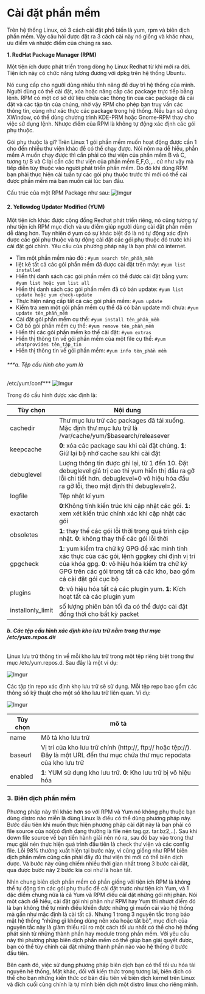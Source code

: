# Cài đặt phần mềm  

 Trên hệ thống Linux, có 3 cách cài đặt phổ biến là yum, rpm và biên dịch phần mềm. Vậy câu hỏi được đặt ra 3 cách cài này nó giống và khác nhau, ưu điểm và nhược điểm của chúng ra sao. 


**1. RedHat Package Manager (RPM)**

Một tiện ích được phát triển trong dòng họ Linux Redhat từ khi mới ra đời. Tiện ích này có chức năng tương đương với dpkg trên hệ thống Ubuntu.

Nó cung cấp cho người dùng nhiều tính năng để duy trì hệ thống của mình. Người dùng có thể cài đặt, xóa hoặc nâng cấp các package trực tiếp bằng lệnh. RPM có một cơ sở dữ liệu chứa các thông tin của các package đã cài đặt và các tập tin của chúng, nhờ vậy RPM cho phép bạn truy vấn các thông tin, cùng như xác thực các package trong hệ thống. Nếu bạn sử dụng XWindow, có thể dùng chương trình KDE-PRM hoặc Gnome-RPM thay cho việc sử dụng lệnh. Nhược điểm của RPM là không tự động xác định các gói phụ thuộc.

Gói phụ thuộc là gì?  Trên Linux 1 gói phần mềm muốn hoạt động được cần 1 cho đến nhiều thư viện khác để có thể chạy được. Nói nôm na dễ hiểu, phần mềm A muốn chạy được thì cần phải có thư viện của phần  mềm B và C, tương tự B và C lại cần các thư viện của phần mềm E,F,G,,.. cứ như vậy mà tiếp diễn tùy thuộc vào người phát triển phần mềm. Do đó khi dùng RPM bạn phải thực hiện cài tuần tự các gói phụ thuộc trước thì mới có thể cài được phần mềm mà bạn muốn cài lúc ban đầu. 

Cấu trúc của một RPM Package như sau: 
![Imgur](https://i.imgur.com/Nl0icFE.png) 






#### 2. Yellowdog Updater Modified (YUM) 

Một tiện ích khác được cộng đồng Redhat phát triển riêng, nó cũng tương tự như tiện ích RPM mục đích và ưu điểm giúp người dùng cài đặt phần mềm dễ dàng hơn. Tuy nhiên ở yum có sự khác biệt đó là nó tự động xác định được các gói phụ thuộc và tự động cài đặt các gói phụ thuộc đó trước khi cài đặt gói chính. Yêu cầu của phương pháp này là bạn phải có internet.
- Tìm một phần mềm nào đó : 
```#yum search tên_phần_mềm```
- liệt kê tất cả các gói phần mềm đã được cài đặt trên máy:
```#yum list installed```
- Hiển thị danh sách các gói phần mềm có thể được cài đặt bằng yum:
```#yum list hoặc yum list all```
- Hiển thị danh sách các gói phần mềm đã có bản update:
```#yum list update hoặc yum check-update```
- Thực hiện nâng cấp tất cả các gói phần mềm:
```#yum update```
- Kiểm tra xem một gói phần mềm cụ thể đã có bản update mới chưa: 
```#yum update tên_phần_mềm```
- Cài đặt gói phần mềm cụ thể:
```#yum install tên_phần_mềm```
- Gỡ bỏ gói phần mềm cụ thể:
```#yum remove tên_phần_mềm```
- Hiển thị các gói phần mềm ko thể cài đặt:
```#yum extras```
- Hiển thị thông tin về gói phần mềm của một file cụ thể:
```#yum whatprovides tên_tập_tin```
- Hiển thị thông tin về gói phần mềm:
```#yum info tên_phần mềm```

###### ***a. Tệp cấu hình cho yum là
/etc/yum/conf*** 
![Imgur](https://i.imgur.com/Py2Bbbo.png) 

Trong đó cấu hình được xác định là: 

|Tùy chọn|Nội dung|
|----|----|
|cachedir| Thư mục lưu trữ các packages đã tải xuống. Mặc định thư mục lưu trữ là /var/cache/yum/$basearch/releasever|
|keepcache|**0**: xóa các package sau khi cài đặt chúng.  **1**: Giữ lại bộ nhớ cache sau khi cài đặt|
|debuglevel|Lượng thông tin được ghi lại, từ 1 đến 10. Đặt debuglevel giá trị cao thì yum hiển thị đầu ra gỡ lỗi chi tiết hơn. debuglevel=0 vô hiệu hóa đầu ra gỡ lỗi, theo mặt định thì debuglevel=2.|
|logfile|Tệp nhật kí yum |
|exactarch|**0**:Không tính kiến trúc khi cập nhật các gói. **1**: xem xét kiến trúc chính xác khi cập nhật các gói | 
|obsoletes|**1**: thay thế các gói lỗi thời trong quá trình cập nhật.  **0**: không thay thế các gói lỗi thời| 
|gpgcheck|**1**: yum kiểm tra chữ ký GPG để xác minh tính xác thực của các gói, lệnh gpgkey chỉ định vị trí của khóa gpg. **0**: vô hiệu hóa kiểm tra chữ ký GPG trên các gói trong tất cả các kho, bao gồm cả cài đặt gói cục bộ| 
|plugins|**0**: vô hiệu hóa tất cả các plugin yum. **1**: Kích hoạt tất cả các plugin yum| 
|installonly_limit|số lượng phiên bản tối đa có thể được cài đặt đồng thời cho bất kỳ packet|

###### ***b. Các tệp cấu hình xác định kho lưu trữ nằm trong thư mục /etc/yum.repos.d***#
Linux lưu trữ thông tin về mỗi kho lưu trữ trong một tệp riêng biệt trong thư mục /etc/yum.repos.d. 
Sau đây là một ví dụ:

![Imgur](https://i.imgur.com/CPbrqA9.png) 

Các tập tin repo xác định kho lưu trữ sẽ sử dụng. Mỗi tệp repo bao gồm các thông số kỹ thuật cho một số kho lưu trữ liên quan. Ví dụ:

![Imgur](https://i.imgur.com/YhlnRdY.png)

|Tùy chọn|mô tả|
|----|----|
|name|Mô tả kho lưu trữ|
|baseurl| Vị trí của kho lưu trữ chính (http://, ftp:// hoặc tệp://). Đây là một URL đến thư mục chứa thư mục repodata của kho lưu trữ|
|enabled|**1**: YUM sử dụng kho lưu trữ. **0**: Kho lưu trữ bị vô hiệu hóa|

### 3. Biên dịch phần mềm  
Phương pháp này thì khác hơn so với RPM và Yum nó không phụ thuộc bạn dùng distro nào miễn là dùng Linux là điều có thể dùng phương pháp này. Bước đầu tiên khi muốn thực hiện phương pháp cài đặt này là bạn phải có file source của nó(có định dạng thường là file nén tag.gz. tar.bz2,..). Sau khi down file source về bạn tiến hành giải nén nó ra, sau đó bay vào trong thư mục giải nén thực hiện quá trình đầu tiên là check thư viện và các config file. Lỗi 98% thường xuất hiện tại bước này, vì cũng giống như RPM biên dịch phần mềm cũng cần phải đầy đủ thư viện thì mới có thể biên dịch được. Và bước này cũng chiếm nhiều thời gian nhất trong 3 bước cài đặt, qua được bước này 2 bước kia coi như là hoàn tất.

Nhìn chung biên dịch phần mềm có phần giống với tiện ích RPM là không thể tự động tìm các gói phụ thuốc để cài đặt trước như tiện ích Yum, và 1 đặc điểm chung nữa là cả Yum và RPM điều cài đặt những gói nhị phân. Nói một cách dễ hiểu, cài đặt gói nhị phân như RPM hay Yum thì nhượt điểm đó là bạn không thể tự mình điều khiển được những gì muốn cài vào hệ thống mà gần như mặc định là cài tất cả. Nhưng 1 trong 3 nguyên tắc trong bảo mật hệ thống “những gì không dùng nên xóa hoặc tắt bỏ”, mục đích của nguyên tắc này là giảm thiểu rủi ro một cách tối ưu nhất có thể cho hệ thống phát sinh từ những thành phần hay module trong phần mềm. Với yêu cầu này thì phương pháp biên dịch phần mềm có thể giúp bạn giải quyết được, bạn có thể tùy chỉnh cài đặt những thành phần nào vào hệ thống ở bước đầu tiên.

Bên cạnh đó, việc sử dụng phương pháp biên dịch bạn có thể tối ưu hóa tài nguyên hệ thống, Mặt khác, đối với kiến thức trong tương lai, biên dịch có thể cho bạn những kiến thức cơ bản đầu tiên về biên dịch kernel trên Linux và đích cuối cùng chính là tự mình biên dịch một distro linux cho riêng mình.